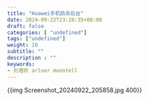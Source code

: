 ```yaml
---
title: "Huawei手机防杀后台"
date: 2024-09-22T23:20:35+08:00
draft: false
categories: [ "undefined"]
tags: ["undefined"]
weight: 10
subtitle: ""
description : ""
keywords:
- 刘港欢 arloor moontell
---
```


<!--more-->

{{img Screenshot_20240922_205858.jpg 400}}